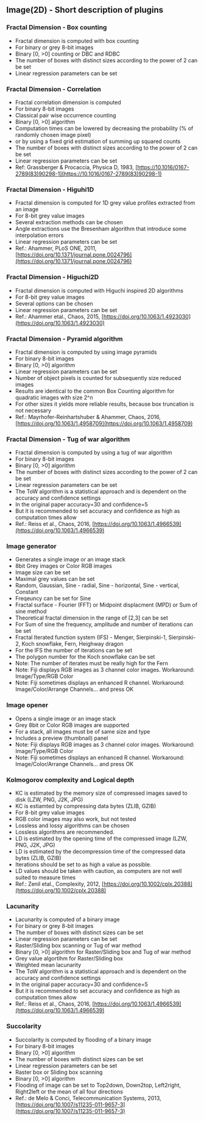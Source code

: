 ## Image(2D) - Short description of plugins

### Fractal Dimension - Box counting
- Fractal dimension is computed with box counting
- For binary or grey 8-bit images
- Binary [0, >0] counting or DBC and RDBC
- The number of boxes with distinct sizes according to the power of 2 can be set
- Linear regression parameters can be set 

### Fractal Dimension - Correlation
- Fractal correlation dimension is computed
- For binary 8-bit images
- Classical pair wise occurrence counting
- Binary [0, >0] algorithm
- Computation times can be lowered by decreasing the probability (% of randomly chosen image pixel)
- or by using a fixed grid estimation of summing up squared counts
- The number of boxes with distinct sizes according to the power of 2 can be set
- Linear regression parameters can be set 
- Ref: Grassberger & Procaccia, Physica D, 1983, [https://10.1016/0167-2789(83)90298-1](https://10.1016/0167-2789(83)90298-1)

### Fractal Dimension - Higuhi1D
- Fractal dimension is computed for 1D grey value profiles extracted from an image
- For 8-bit grey value images
- Several extraction methods can be chosen
- Angle extractions use the Bresenham algorithm that introduce some interpolation errors
- Linear regression parameters can be set
- Ref.: Ahammer, PLoS ONE, 2011, [https://doi.org/10.1371/journal.pone.0024796](https://doi.org/10.1371/journal.pone.0024796)

### Fractal Dimension - Higuchi2D
- Fractal dimension is computed with Higuchi inspired 2D algorithms
- For 8-bit grey value images
- Several options can be chosen
- Linear regression parameters can be set
- Ref.: Ahammer etal., Chaos, 2015, [https://doi.org/10.1063/1.4923030](https://doi.org/10.1063/1.4923030)

### Fractal Dimension - Pyramid algorithm
- Fractal dimension is computed by using image pyramids
- For binary 8-bit images
- Binary [0, >0] algorithm
- Linear regression parameters can be set
- Number of object pixels is counted for subsequently size reduced images
- Results are identical to the common Box Counting algorithm for quadratic images with size 2^n
- For other sizes it yields more reliable results, because box truncation is not necessary
- Ref.: Mayrhofer-Reinhartshuber & Ahammer, Chaos, 2016, [https://doi.org/10.1063/1.4958709](https://doi.org/10.1063/1.4958709)

### Fractal Dimension - Tug of war algorithm
- Fractal dimension is computed by using a tug of war algorithm
- For binary 8-bit images
- Binary [0, >0] algorithm
- The number of boxes with distinct sizes according to the power of 2 can be set
- Linear regression parameters can be set 
- The ToW algorithm is a statistical approach and is dependent on the accuracy and confidence settings
- In the original paper accuracy=30 and confidence=5  
- But it is recommended to set accuracy and confidence as high as computation times allow
- Ref.: Reiss et al., Chaos, 2016, [https://doi.org/10.1063/1.4966539](https://doi.org/10.1063/1.4966539)

### Image generator
- Generates a single image or an image stack
- 8bit Grey images or Color RGB images
- Image size can be set
- Maximal grey values can be set
- Random, Gaussian, Sine - radial, Sine - horizontal, Sine - vertical,  Constant
- Freqeuncy can be set for Sine
- Fractal surface - Fourier (FFT) or Midpoint displacment (MPD) or Sum of sine method
- Theoretical fractal dimension in the range of [2,3] can be set
- For Sum of sine the frequency, amplitude and number of iterations can be set
- Fractal Iterated function system (IFS) - Menger, Sierpinski-1, Sierpinski-2, Koch snowflake, Fern, Heighway dragon
- For the IFS the number of iterations can be set
- The polygon number for the Koch snowflake can be set
- Note: The number of iterates must be really high for the Fern 
- Note: Fiji displays RGB images as 3 channel color images. Workaround: Image/Type/RGB Color 
- Note: Fiji sometimes displays an enhanced R channel. Workaround: Image/Color/Arrange Channels... and press OK

### Image opener
- Opens a single image or an image stack
- Grey 8bit or Color RGB images are supported
- For a stack, all images must be of same size and type  
- Includes a preview (thumbnail) panel
- Note: Fiji displays RGB images as 3 channel color images. Workaround: Image/Type/RGB Color 
- Note: Fiji sometimes displays an enhanced R channel. Workaround: Image/Color/Arrange Channels... and press OK

### Kolmogorov complexity and Logical depth
- KC is estimated by the memory size of compressed images saved to disk (LZW, PNG, J2K, JPG)
- KC is estiamted by compressing data bytes (ZLIB, GZIB)
- For 8-bit grey value images
- RGB color images may also work, but not tested
- Lossless and lossy algorithms can be chosen
- Lossless algorithms are recommended.
- LD is estimated by the opening time of the compressed image (LZW, PNG, J2K, JPG)
- LD is estimated by the decompression time of the compressed data bytes (ZLIB, GZIB)
- Iterations should be set to as high a value as possible.
- LD values should be taken with caution, as computers are not well suited to measure times
- Ref.: Zenil etal., Complexity, 2012, [https://doi.org/10.1002/cplx.20388](https://doi.org/10.1002/cplx.20388)

### Lacunarity
- Lacunarity is computed of a binary image  
- For binary or grey 8-bit images
- The number of boxes with distinct sizes can be set
- Linear regression parameters can be set 
- Raster/Sliding box scanning or Tug of war method
- Binary [0, >0] algorithm for Raster/Sliding box and Tug of war method
- Grey value algortihm for Raster/Sliding box
- <L> Weighted mean lacunarity
- The ToW algorithm is a statistical approach and is dependent on the accuracy and confidence settings
- In the original paper accuracy=30 and confidence=5  
- But it is recommended to set accuracy and confidence as high as computation times allow
- Ref.: Reiss et al., Chaos, 2016, [https://doi.org/10.1063/1.4966539](https://doi.org/10.1063/1.4966539)

### Succolarity
- Succolarity is computed by flooding of a binary image  
- For binary 8-bit images
- Binary [0, >0] algorithm
- The number of boxes with distinct sizes can be set
- Linear regression parameters can be set 
- Raster box or Sliding box scanning
- Binary [0, >0] algorithm
- Flooding of image can be set to Top2down, Down2top, Left2right, Right2left or the mean of all four directions
- Ref.: de Melo & Conci, Telecommunication Systems, 2013, [https://doi.org/10.1007/s11235-011-9657-3](https://doi.org/10.1007/s11235-011-9657-3)
